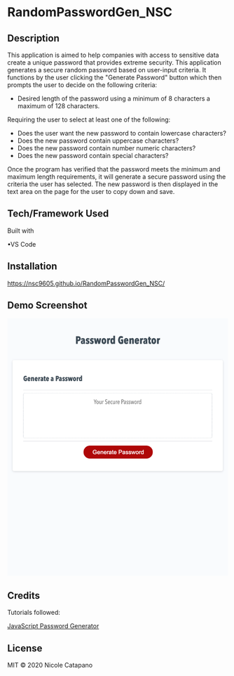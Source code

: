 # RandomPasswordGen_NSC

## Description

This application is aimed to help companies with access to sensitive data create a unique password that provides extreme security. This application generates a secure random password based on user-input criteria. It functions by the user clicking the "Generate Password" button which then prompts the user to decide on the following criteria:

* Desired length of the password using a minimum of 8 characters a maximum of 128 characters.

Requiring the user to select at least one of the following:

* Does the user want the new password to contain lowercase characters?
* Does the new password contain uppercase characters?
* Does the new password contain number numeric characters?
* Does the new password contain special characters?

Once the program has verified that the password meets the minimum and maximum length requirements, it will generate a secure password using the criteria the user has selected. The new password is then displayed in the text area on the page for the user to copy down and save.

## Tech/Framework Used

Built with

•VS Code

## Installation

https://nsc9605.github.io/RandomPasswordGen_NSC/

## Demo Screenshot

![RandomPasswordGen-NSC](./Assets/RandomPasswordGen-NSC-demo.png)

## Credits

Tutorials followed:

[JavaScript Password Generator](https://www.youtube.com/watch?v=duNmhKgtcsI)

## License

MIT © 2020 Nicole Catapano
